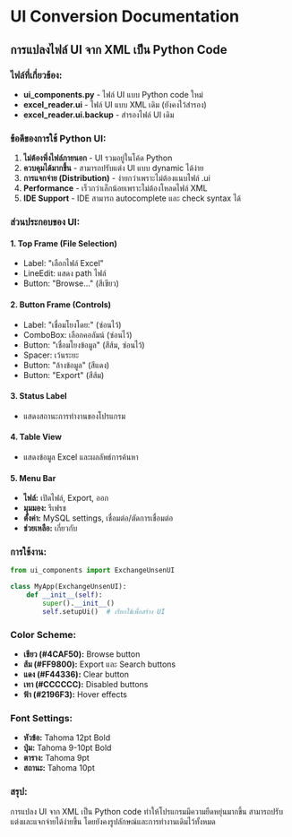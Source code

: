 # UI Conversion Documentation

## การแปลงไฟล์ UI จาก XML เป็น Python Code

### ไฟล์ที่เกี่ยวข้อง:

- **ui_components.py** - ไฟล์ UI แบบ Python code ใหม่
- **excel_reader.ui** - ไฟล์ UI แบบ XML เดิม (ยังคงไว้สำรอง)
- **excel_reader.ui.backup** - สำรองไฟล์ UI เดิม

### ข้อดีของการใช้ Python UI:

1. **ไม่ต้องพึ่งไฟล์ภายนอก** - UI รวมอยู่ในโค้ด Python
2. **ควบคุมได้มากขึ้น** - สามารถปรับแต่ง UI แบบ dynamic ได้ง่าย
3. **การแจกจ่าย (Distribution)** - ง่ายกว่าเพราะไม่ต้องแนบไฟล์ .ui
4. **Performance** - เร็วกว่าเล็กน้อยเพราะไม่ต้องโหลดไฟล์ XML
5. **IDE Support** - IDE สามารถ autocomplete และ check syntax ได้

### ส่วนประกอบของ UI:

#### 1. Top Frame (File Selection)
- Label: "เลือกไฟล์ Excel"
- LineEdit: แสดง path ไฟล์
- Button: "Browse..." (สีเขียว)

#### 2. Button Frame (Controls)
- Label: "เชื่อมโยงโดย:" (ซ่อนไว้)
- ComboBox: เลือกคอลัมน์ (ซ่อนไว้)
- Button: "เชื่อมโยงข้อมูล" (สีส้ม, ซ่อนไว้)
- Spacer: เว้นระยะ
- Button: "ล้างข้อมูล" (สีแดง)
- Button: "Export" (สีส้ม)

#### 3. Status Label
- แสดงสถานะการทำงานของโปรแกรม

#### 4. Table View
- แสดงข้อมูล Excel และผลลัพธ์การค้นหา

#### 5. Menu Bar
- **ไฟล์:** เปิดไฟล์, Export, ออก
- **มุมมอง:** รีเฟรช
- **ตั้งค่า:** MySQL settings, เชื่อมต่อ/ตัดการเชื่อมต่อ
- **ช่วยเหลือ:** เกี่ยวกับ

### การใช้งาน:

```python
from ui_components import ExchangeUnsenUI

class MyApp(ExchangeUnsenUI):
    def __init__(self):
        super().__init__()
        self.setupUi()  # เรียกใช้เพื่อสร้าง UI
```

### Color Scheme:

- **เขียว (#4CAF50):** Browse button
- **ส้ม (#FF9800):** Export และ Search buttons  
- **แดง (#F44336):** Clear button
- **เทา (#CCCCCC):** Disabled buttons
- **ฟ้า (#2196F3):** Hover effects

### Font Settings:

- **หัวข้อ:** Tahoma 12pt Bold
- **ปุ่ม:** Tahoma 9-10pt Bold
- **ตาราง:** Tahoma 9pt
- **สถานะ:** Tahoma 10pt

### สรุป:

การแปลง UI จาก XML เป็น Python code ทำให้โปรแกรมมีความยืดหยุ่นมากขึ้น สามารถปรับแต่งและแจกจ่ายได้ง่ายขึ้น โดยยังคงรูปลักษณ์และการทำงานเดิมไว้ทั้งหมด
